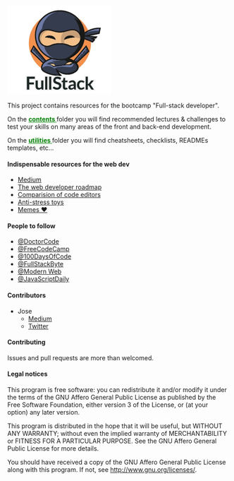 <img src="flat,550x550,075,f.u1.jpg" height=200>

This project contains resources for the bootcamp "Full-stack developer".

On the <strong><a style="color:green" href="Contents"> contents </a></strong> folder you will find recommended lectures & challenges to test your skills on many areas of the front and back-end development.

On the <strong><a style="color:green" href="Utilities"> utilities </a></strong> folder you will find cheatsheets, checklists, READMEs templates, etc...

#### Indispensable resources for the web dev

- <a href="https://medium.com/">Medium</a>
- <a href="https://github.com/kamranahmedse/developer-roadmap">The web developer roadmap</a>
- <a href="https://designrevision.com/best-code-editor/">Comparision of code editors</a>
- <a href="https://www.amazon.es/verdadera-bala-antiestr%C3%A9s-aleatorio-reeducaci%C3%B3n/dp/B002HEMVEK/ref=sr_1_5?__mk_es_ES=%C3%85M%C3%85%C5%BD%C3%95%C3%91&keywords=antiestr%C3%A9s&qid=1553431761&s=gateway&sr=8-5">Anti-stress toys</a>
- <a href="http://devhumor.com/">Memes ❤️</a>

#### People to follow

- <a href="https://twitter.com/DoctorCode2">@DoctorCode</a>
- <a href="https://twitter.com/freeCodeCamp">@FreeCodeCamp</a>
- <a href="https://twitter.com/_100DaysOfCode">@100DaysOfCode</a>
- <a href="https://twitter.com/FullstackByte">@FullStackByte</a>
- <a href="https://twitter.com/moderndotweb">@Modern Web</a>
- <a href="https://twitter.com/JavaScriptDaily">@JavaScriptDaily</a>



#### Contributors

- Jose
  - <a href="https://medium.com/@jhervasdiaz">Medium</a>
  - <a href="https://twitter.com/zelzebu">Twitter</a>

#### Contributing

 Issues and pull requests are more than welcomed.

 #### Legal notices

This program is free software: you can redistribute it and/or modify
it under the terms of the GNU Affero General Public License as published by
the Free Software Foundation, either version 3 of the License, or
(at your option) any later version.

This program is distributed in the hope that it will be useful,
but WITHOUT ANY WARRANTY; without even the implied warranty of
MERCHANTABILITY or FITNESS FOR A PARTICULAR PURPOSE.  See the
GNU Affero General Public License for more details.

You should have received a copy of the GNU Affero General Public License
along with this program.  If not, see <http://www.gnu.org/licenses/>.
